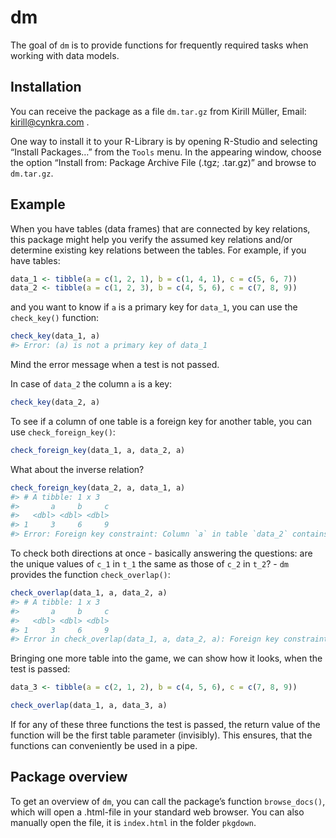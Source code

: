 
<!-- README.md is generated from README.Rmd. Please edit that file -->

# dm

The goal of `dm` is to provide functions for frequently required tasks
when working with data models.

## Installation

You can receive the package as a file `dm.tar.gz` from Kirill Müller,
Email: <kirill@cynkra.com> .

One way to install it to your R-Library is by opening R-Studio and
selecting “Install Packages…” from the `Tools` menu. In the appearing
window, choose the option “Install from: Package Archive File (.tgz;
.tar.gz)” and browse to `dm.tar.gz`.

## Example

When you have tables (data frames) that are connected by key relations,
this package might help you verify the assumed key relations and/or
determine existing key relations between the tables. For example, if you
have tables:

``` r
data_1 <- tibble(a = c(1, 2, 1), b = c(1, 4, 1), c = c(5, 6, 7))
data_2 <- tibble(a = c(1, 2, 3), b = c(4, 5, 6), c = c(7, 8, 9))
```

and you want to know if `a` is a primary key for `data_1`, you can use
the `check_key()` function:

``` r
check_key(data_1, a)
#> Error: (a) is not a primary key of data_1
```

Mind the error message when a test is not passed.

In case of `data_2` the column `a` is a key:

``` r
check_key(data_2, a)
```

To see if a column of one table is a foreign key for another table, you
can use `check_foreign_key()`:

``` r
check_foreign_key(data_1, a, data_2, a)
```

What about the inverse relation?

``` r
check_foreign_key(data_2, a, data_1, a)
#> # A tibble: 1 x 3
#>       a     b     c
#>   <dbl> <dbl> <dbl>
#> 1     3     6     9
#> Error: Foreign key constraint: Column `a` in table `data_2` contains values (see above) that are not present in column `a` in table `data_1`
```

To check both directions at once - basically answering the questions:
are the unique values of `c_1` in `t_1` the same as those of `c_2` in
`t_2`? - `dm` provides the function `check_overlap()`:

``` r
check_overlap(data_1, a, data_2, a)
#> # A tibble: 1 x 3
#>       a     b     c
#>   <dbl> <dbl> <dbl>
#> 1     3     6     9
#> Error in check_overlap(data_1, a, data_2, a): Foreign key constraint: Column `a` in table `data_2` contains values (see above) that are not present in column `a` in table `data_1`
```

Bringing one more table into the game, we can show how it looks, when
the test is passed:

``` r
data_3 <- tibble(a = c(2, 1, 2), b = c(4, 5, 6), c = c(7, 8, 9))

check_overlap(data_1, a, data_3, a)
```

If for any of these three functions the test is passed, the return value
of the function will be the first table parameter (invisibly). This
ensures, that the functions can conveniently be used in a pipe.

## Package overview

To get an overview of `dm`, you can call the package’s function
`browse_docs()`, which will open a .html-file in your standard web
browser. You can also manually open the file, it is `index.html` in the
folder `pkgdown`.
